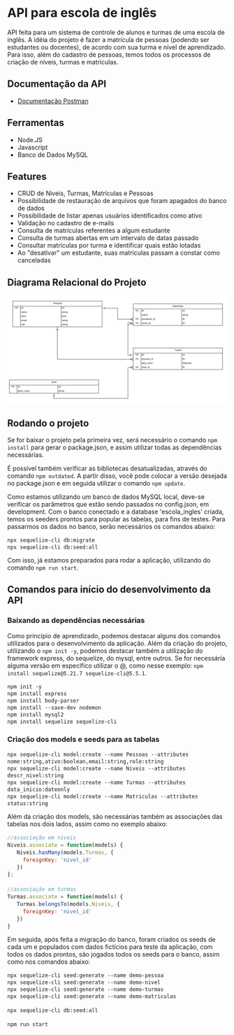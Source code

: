 # API para escola de inglês
 API feita para um sistema de controle de alunos e turmas de uma escola de inglês. A idéia do projeto é fazer a matrícula de pessoas (podendo ser estudantes ou docentes), de acordo com sua turma e nível de aprendizado. Para isso, além do cadastro de pessoas, temos todos os processos de criação de níveis, turmas e matrículas.

## Documentação da API
 - [Documentação Postman](https://documenter.getpostman.com/view/24173078/2s93shzpLf)

## Ferramentas
- Node.JS
- Javascript
- Banco de Dados MySQL

## Features
- CRUD de Niveis, Turmas, Matrículas e Pessoas
- Possibilidade de restauração de arquivos que foram apagados do banco de dados
- Possibilidade de listar apenas usuários identificados como ativo
- Validação no cadastro de e-mails
- Consulta de matrículas referentes a algum estudante
- Consulta de turmas abertas em um intervalo de datas passado
- Consultar matrículas por turma e identificar quais estão lotadas
- Ao "desativar" um estudante, suas matrículas passam a constar como canceladas

## Diagrama Relacional do Projeto
![diagrama](/docs/diagrama-relacional.PNG)

## Rodando o projeto
 Se for baixar o projeto pela primeira vez, será necessário o comando `npm install` para gerar o package.json, e assim utilizar todas as dependências necessárias.
 
 É possível também verificar as bibliotecas desatualizadas, através do comando `npm outdated`. A partir disso, você pode colocar a versão desejada no package.json e em seguida utilizar o comando `npm update`.

 Como estamos utilizando um banco de dados MySQL local, deve-se verificar os parâmetros que estão sendo passados no config.json, em development. Com o banco conectado e a database 'escola_ingles' criada, temos os seeders prontos para popular as tabelas, para fins de testes. Para passarmos os dados no banco, serão necessários os comandos abaixo:

 ```
 npx sequelize-cli db:migrate
 npx sequelize-cli db:seed:all
 ```

 Com isso, já estamos preparados para rodar a aplicação, utilizando do comando `npm run start`.

## Comandos para início do desenvolvimento da API

### Baixando as dependências necessárias
 Como princípio de aprendizado, podemos destacar alguns dos comandos utilizados para o desenvolvimento da aplicação. Além da criação do projeto, utilizando o `npm init -y`, podemos destacar também a utilização do framework express, do sequelize, do mysql, entre outros. Se for necessária alguma versão em específico utilizar o @, como nesse exemplo: `npm install sequelize@5.21.7 sequelize-cli@5.5.1`.

 ```
 npm init -y
 npm install express
 npm install body-parser
 npm install --save-dev nodemon
 npm install mysql2
 npm install sequelize sequelize-cli
 ```

### Criação dos models e seeds para as tabelas
 ```
 npx sequelize-cli model:create --name Pessoas --attributes nome:string,ativo:boolean,email:string,role:string
 npx sequelize-cli model:create --name Niveis --attributes descr_nivel:string
 npx sequelize-cli model:create --name Turmas --attributes data_inicio:dateonly
 npx sequelize-cli model:create --name Matriculas --attributes status:string
 ```

 Além da criação dos models, são necessárias também as associações das tabelas nos dois lados, assim como no exemplo abaixo:
 ```javascript
 //associação em niveis
 Niveis.associate = function(models) {
    Niveis.hasMany(models.Turmas, {
      foreignKey: 'nivel_id'
    })
 };

 //associação em turmas
 Turmas.associate = function(models) {
    Turmas.belongsTo(models.Niveis, {
      foreignKey: 'nivel_id'
    })
 }
 ```
 
 Em seguida, após feita a migração do banco, foram criados os seeds de cada um e populados com dados fictícios para teste da aplicação, com todos os dados prontos, são jogados todos os seeds para o banco, assim como nos comandos abaixo:
 ```
 npx sequelize-cli seed:generate --name demo-pessoa
 npx sequelize-cli seed:generate --name demo-nivel
 npx sequelize-cli seed:generate --name demo-turmas
 npx sequelize-cli seed:generate --name demo-matriculas

 npx sequelize-cli db:seed:all

 npm run start
 ``` 